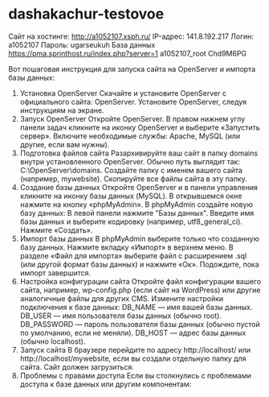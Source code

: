 ﻿# dashakachur-testovoe
Сайт на хостинге:
http://a1052107.xsph.ru/
IP-адрес: 141.8.192.217
Логин: a1052107
Пароль: ugarseukuh
База данных
https://pma.sprinthost.ru/index.php?server=1
a1052107_root
Chd9M6PG

Вот пошаговая инструкция для запуска сайта на OpenServer и импорта базы данных:

1. Установка OpenServer
Скачайте и установите OpenServer с официального сайта: OpenServer.
Установите OpenServer, следуя инструкциям на экране.
2. Запуск OpenServer
Откройте OpenServer.
В правом нижнем углу панели задач кликните на иконку OpenServer и выберите «Запустить сервер». Включите необходимые службы: Apache, MySQL (или другие, если вам нужны).
3. Подготовка файлов сайта
Разархивируйте ваш сайт в папку domains внутри установленного OpenServer. Обычно путь выглядит так: C:\OpenServer\domains\.
Создайте папку с именем вашего сайта (например, mywebsite).
Скопируйте все файлы сайта в эту папку.
4. Создание базы данных
Откройте OpenServer и в панели управления кликните на иконку базы данных (MySQL).
В открывшемся окне нажмите на кнопку «phpMyAdmin».
В phpMyAdmin создайте новую базу данных:
В левой панели нажмите "Базы данных".
Введите имя базы данных и выберите кодировку (например, utf8_general_ci).
Нажмите «Создать».
5. Импорт базы данных
В phpMyAdmin выберите только что созданную базу данных.
Нажмите вкладку «Импорт» в верхнем меню.
В разделе «Файл для импорта» выберите файл с расширением .sql (или другой формат базы данных) и нажмите «Ок».
Подождите, пока импорт завершится.
6. Настройка конфигурации сайта
Откройте файл конфигурации вашего сайта, например, wp-config.php (если сайт на WordPress) или другие аналогичные файлы для других CMS.
Измените настройки подключения к базе данных:
DB_NAME — имя вашей базы данных.
DB_USER — имя пользователя базы данных (обычно root).
DB_PASSWORD — пароль пользователя базы данных (обычно пустой по умолчанию, если не меняли).
DB_HOST — адрес базы данных (обычно localhost).
7. Запуск сайта
В браузере перейдите по адресу http://localhost/ или http://localhost/mywebsite, если вы создали отдельную папку для сайта.
Сайт должен загрузиться.
8. Проблемы с правами доступа
Если вы столкнулись с проблемами доступа к базе данных или другим компонентам:
